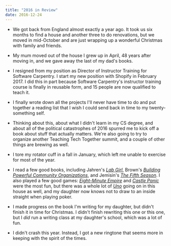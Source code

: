 ```yaml
---
title: "2016 in Review"
date: 2016-12-24
---
```

<ul>
  <li>
    <p>
      We got back from England almost exactly a year ago.
      It took us six months to find a house and another three to do renovations,
      but we moved in mid-October
      and are just wrapping up a wonderful Christmas with family and friends.
    </p>
  </li>
  <li>
    <p>
      My mum moved out of the house I grew up in April,
      48 years after moving in,
      and we gave away the last of my dad's books.
    </p>
  </li>
  <li>
    <p>
      I resigned
      from my position as Director of Instructor Training for Software Carpentry.
      I start my new position with Shopify in February 2017.
      I did this in part because
      Software Carpentry's instructor training course
      is finally in reusable form,
      and 15 people are now qualified to teach it.
    </p>
  </li>
  <li>
    <p>
      I finally wrote down all the projects I'll never have time to do
      and put together a reading list
      that I wish I could send back in time to my twenty-something self.
    </p>
  </li>
  <li>
    <p>
      Thinking about this,
      about what I didn't learn in my CS degree,
      and about all of the political catastrophes of 2016
      spurred me to kick off a book about stuff that actually matters.
      We're also going to try to organize another Teaching Tech Together summit,
      and a couple of other things are brewing as well.
    </p>
  </li>
  <li>
    <p>
      I tore my rotator cuff in a fall in January,
      which left me unable to exercise for most of the year.
    </p>
  </li>
  <li>
    <p>
      I read a few good books,
      including Jahren's <a href="https://www.amazon.com/Lab-Girl-Hope-Jahren/dp/1101874937/"><em>Lab Girl</em></a>,
      Brown's <a href="https://www.amazon.com/Building-Powerful-Community-Organizations-Personal/dp/0977151808/"><em>Building Powerful Community Organizations</em></a>,
      and Jemisin's <a href="https://www.amazon.com/Fifth-Season-Broken-Earth/dp/0316229296/"><em>The Fifth Season</em></a>.
      I also played a few good games:
      <a href="https://www.amazon.com/Red-Raven-Games-RED001-Eight-Minute/dp/B00CQ6P84E/"><em>Eight-Minute Empire</em></a>
      and <a href="https://www.amazon.com/Fireside-Games-FSD1001-Castle-Panic/dp/B002IUFSPM/"><em>Castle Panic</em></a>
      were the most fun,
      but there was a whole lot of <a href="https://www.amazon.com/Mattel-42003-Uno-Card-Game/dp/B00004TZY8/"><em>Uno</em></a>
      going on in this house as well,
      and my daughter now knows not to draw to an inside straight when playing poker.
    </p>
  </li>
  <li>
    <p>
      I made progress on the book I'm writing for my daughter,
      but didn't finish it in time for Christmas.
      I didn't finish rewriting this one
      or this one,
      but I <em>did</em> run a writing class at my daughter's school,
      which was a lot of fun.
    </p>
  </li>
  <li>
    <p>
      I didn't crash this year.
      Instead,
      I got a new ringtone that seems more in keeping with the spirit of the times.
    </p>
  </li>
</ul>
